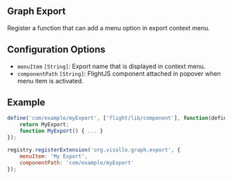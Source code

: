 ## Graph Export

Register a function that can add a menu option in export context menu.

## Configuration Options

* `menuItem` `[String]`: Export name that is displayed in context menu.
* `componentPath` `[String]`: FlightJS component attached in popover when menu item is activated.

## Example

```js
define('com/example/myExport', ['flight/lib/component'], function(defineComponent) {
    return MyExport;
    function MyExport() { ... }
});

registry.registerExtension('org.visallo.graph.export', {
    menuItem: 'My Export',
    componentPath: 'com/example/myExport'
});
```